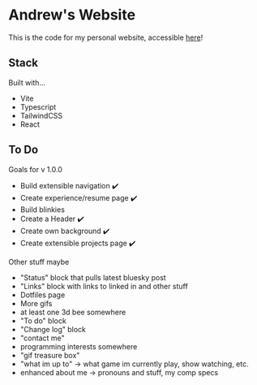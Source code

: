 # Andrew's Website

This is the code for my personal website, accessible [here](https://andrewjmartinez.me)!

## Stack

Built with...

- Vite
- Typescript
- TailwindCSS
- React

## To Do

Goals for v 1.0.0

- Build extensible navigation ✔️
- Create experience/resume page ✔️
- Build blinkies
- Create a Header ✔️
- Create own background ✔️
- Create extensible projects page ✔️

Other stuff maybe

- "Status" block that pulls latest bluesky post
- "Links" block with links to linked in and other stuff
- Dotfiles page
- More gifs
- at least one 3d bee somewhere
- "To do" block
- "Change log" block
- "contact me"
- programming interests somewhere
- "gif treasure box"
- "what im up to" -> what game im currently play, show watching, etc.
- enhanced about me -> pronouns and stuff, my comp specs
